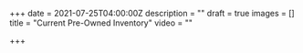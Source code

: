 +++
date = 2021-07-25T04:00:00Z
description = ""
draft = true
images = []
title = "Current Pre-Owned Inventory"
video = ""

+++
